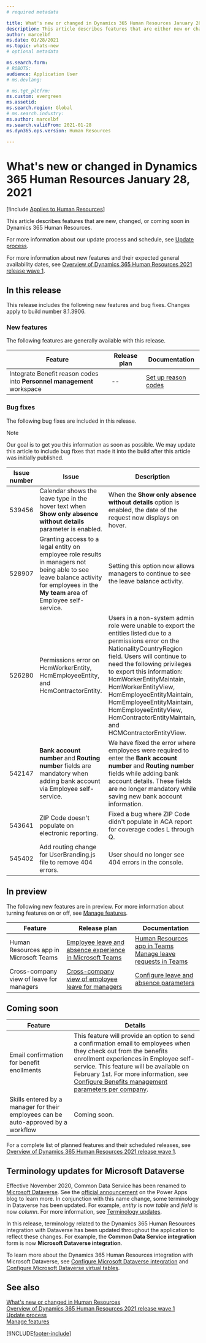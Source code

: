 ```yaml
---
# required metadata

title: What's new or changed in Dynamics 365 Human Resources January 28, 2021
description: This article describes features that are either new or changed in Microsoft Dynamics 365 Human Resources for January 28, 2021.
author: marcelbf
ms.date: 01/28/2021
ms.topic: whats-new
# optional metadata

ms.search.form:
# ROBOTS:
audience: Application User
# ms.devlang:

# ms.tgt_pltfrm:
ms.custom: evergreen
ms.assetid:
ms.search.region: Global
# ms.search.industry:
ms.author: marcelbf
ms.search.validFrom: 2021-01-28
ms.dyn365.ops.version: Human Resources

---
```


# What's new or changed in Dynamics 365 Human Resources January 28, 2021

[!include [Applies to Human Resources](../includes/applies-to-hr.md)]

This article describes features that are new, changed, or coming soon in Dynamics 365 Human Resources.

For more information about our update process and schedule, see [Update process](hr-admin-setup-update-process.md).

For more information about new features and their expected general availability dates, see [Overview of Dynamics 365 Human Resources 2021 release wave 1](/dynamics365-release-plan/2021wave1/human-resources/dynamics365-human-resources/).

## In this release

This release includes the following new features and bug fixes. Changes apply to build number 8.1.3906.

### New features

The following features are generally available with this release.

| Feature | Release plan | Documentation |
| --- | --- | --- |
| Integrate Benefit reason codes into **Personnel management** workspace | -- | [Set up reason codes](hr-benefits-setup-reason-codes.md) |

### Bug fixes

The following bug fixes are included in this release.

> [!NOTE]
> Our goal is to get you this information as soon as possible. We may update this article to include bug fixes that made it into the build after this article was initially published.


| Issue number | Issue |  Description |
| --- | --- | --- |
| 539456 | Calendar shows the leave type in the hover text when **Show only absence without details** parameter is enabled. | When the **Show only absence without details** option is enabled, the date of the request now displays on hover. |
| 528907 | Granting access to a legal entity on employee role results in managers not being able to see leave balance activity for employees in the **My team** area of Employee self-service. |Setting this option now allows managers to continue to see the leave balance activity. |
| 526280 | Permissions error on HcmWorkerEntity, HcmEmployeeEntity, and HcmContractorEntity. | Users in a non-system admin role were unable to export the entities listed due to a permissions error on the NationalityCountryRegion field. Users will continue to need the following privileges to export this information: HcmWorkerEntityMaintain, HcmWorkerEntityView, HcmEmployeeEntityMaintain, HcmEmployeeEntityMaintain, HcmEmployeeEntityView, HcmContractorEntityMaintain, and HCMContractorEntityView. |
| 542147 | **Bank account number** and **Routing number** fields are mandatory when adding bank account via Employee self-service. | We have fixed the error where employees were required to enter the **Bank account number** and **Routing number** fields while adding bank account details. These fields are no longer mandatory while saving new bank account information. |
| 543641 | ZIP Code doesn't populate on electronic reporting. | Fixed a bug where ZIP Code didn't populate in ACA report for coverage codes L through Q. |
| 545402 | Add routing change for UserBranding.js file to remove 404 errors. | User should no longer see 404 errors in the console. |

## In preview	

The following new features are in preview. For more information about turning features on or off, see [Manage features](hr-admin-manage-features.md).

| Feature | Release plan | Documentation |
| --- | --- | --- |
| Human Resources app in Microsoft Teams | [Employee leave and absence experience in Microsoft Teams](/dynamics365-release-plan/2020wave1/dynamics365-human-resources/employee-leave-absence-experience-teams) | [Human Resources app in Teams](./hr-admin-teams-leave-app.md)<br>[Manage leave requests in Teams](hr-teams-leave-app.md) |
| Cross-company view of leave for managers | [Cross-company view of employee leave for managers](/dynamics365-release-plan/2020wave2/human-resources/dynamics365-human-resources/cross-company-view-employee-leave-managers) | [Configure leave and absence parameters](./hr-leave-and-absence-parameters.md) |

## Coming soon

| Feature | Details |
| --- | --- |
| Email confirmation for benefit enollments | This feature will provide an option to send a confirmation email to employees when they check out from the benefits enrollment experiences in Employee self-service. This feature will be available on February 1st. For more information, see [Configure Benefits management parameters per company](hr-benefits-setup-parameters-per-company.md). |
| Skills entered by a manager for their employees can be auto-approved by a workflow | Coming soon. |

For a complete list of planned features and their scheduled releases, see [Overview of Dynamics 365 Human Resources 2021 release wave 1](/dynamics365-release-plan/2021wave1/human-resources/dynamics365-human-resources/).

## Terminology updates for Microsoft Dataverse

Effective November 2020, Common Data Service has been renamed to [Microsoft Dataverse](/powerapps/maker/data-platform/data-platform-intro). See the [official announcement](https://powerapps.microsoft.com/blog/reshape-the-future-of-work-with-microsoft-dataverse-for-teams-now-generally-available/) on the Power Apps blog to learn more. In conjunction with this name change, some terminology in Dataverse has been updated. For example, *entity* is now *table* and *field* is now *column*. For more information, see [Terminology updates](/powerapps/maker/data-platform/data-platform-intro#terminology-updates).

In this release, terminology related to the Dynamics 365 Human Resources integration with Dataverse has been updated throughout the application to reflect these changes. For example, the **Common Data Service integration** form is now **Microsoft Dataverse integration**.

To learn more about the Dynamics 365 Human Resources integration with Microsoft Dataverse, see [Configure Microsoft Dataverse integration](./hr-admin-integration-common-data-service.md) and [Configure Microsoft Dataverse virtual tables](./hr-admin-integration-common-data-service-virtual-entities.md).

## See also

[What's new or changed in Human Resources](hr-admin-whats-new.md)</br>
[Overview of Dynamics 365 Human Resources 2021 release wave 1](/dynamics365-release-plan/2021wave1/human-resources/dynamics365-human-resources/)</br>
[Update process](hr-admin-setup-update-process.md)</br>
[Manage features](hr-admin-manage-features.md)


[!INCLUDE[footer-include](../includes/footer-banner.md)]
